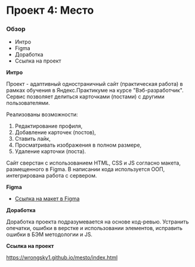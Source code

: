 # Проект 4: Место

### Обзор

* Интро
* Figma
* Доработка
* Ссылка на проект

**Интро**

Проект - адаптивный одностраничный сайт (практическая работа) в рамках обучения в Яндекс.Практикуме на курсе "Вэб-разработчик". Сервис позволяет делиться карточками (постами) с другими пользователями. 

Реализованы возможности:
 1. Редактирование профиля,
 2. Добавление карточек (постов),
 3. Ставить лайк, 
 4. Просматривать изображения в полном размере, 
 5. Удаление карточки (поста).

 Сайт сверстан с использованием HTML, CSS и JS согласно макета, размещенного в Figma.
 В написании кода используется ООП, интегрирована работа с сервером.

**Figma**

* [Ссылка на макет в Figma](https://www.figma.com/file/StZjf8HnoeLdiXS7dYrLAh/JavaScript.-Sprint-4)

**Доработка**

Доработка проекта подразумевается на основе код-ревью. Устранить опечатки, ошибки в верстке и использовании элементов, исправить ошибки в БЭМ методологии и JS.

**Ссылка на проект**

https://wrongsky1.github.io/mesto/index.html